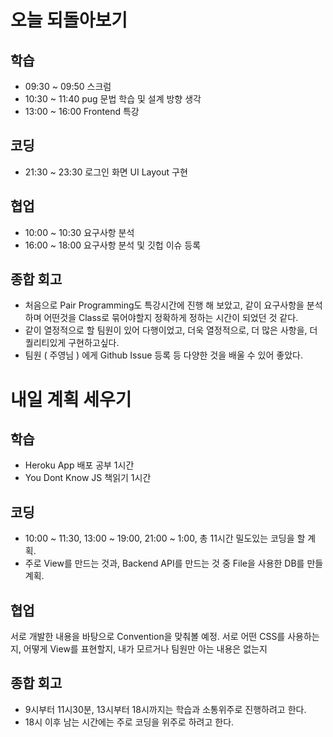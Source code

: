 # 오늘 되돌아보기
## 학습
* 09:30 ~ 09:50 스크럼 
* 10:30 ~ 11:40 pug 문법 학습 및 설계 방향 생각
* 13:00 ~ 16:00 Frontend 특강

## 코딩
* 21:30 ~ 23:30 로그인 화면 UI Layout 구현

## 협업
* 10:00 ~ 10:30 요구사항 분석
* 16:00 ~ 18:00 요구사항 분석 및 깃헙 이슈 등록

## 종합 회고
* 처음으로 Pair Programming도 특강시간에 진행 해 보았고, 같이 요구사항을 분석하며 어떤것을 Class로 묶어야할지 정확하게 정하는 시간이 되었던 것 같다.
* 같이 열정적으로 할 팀원이 있어 다행이었고, 더욱 열정적으로, 더 많은 사항을, 더 퀄리티있게 구현하고싶다.
* 팀원 ( 주영님 ) 에게 Github Issue 등록 등 다양한 것을 배울 수 있어 좋았다.


# 내일 계획 세우기
## 학습
* Heroku App 배포 공부 1시간
* You Dont Know JS 책읽기 1시간

## 코딩
* 10:00 ~ 11:30, 13:00 ~ 19:00, 21:00 ~ 1:00, 총 11시간 밀도있는 코딩을 할 계획.
* 주로 View를 만드는 것과, Backend API를 만드는 것 중 File을 사용한 DB를 만들 계획.

## 협업
서로 개발한 내용을 바탕으로 Convention을 맞춰볼 예정.
서로 어떤 CSS를 사용하는지, 어떻게 View를 표현할지, 내가 모르거나 팀원만 아는 내용은 없는지

## 종합 회고
* 9시부터 11시30분, 13시부터 18시까지는 학습과 소통위주로 진행하려고 한다.
* 18시 이후 남는 시간에는 주로 코딩을 위주로 하려고 한다.
